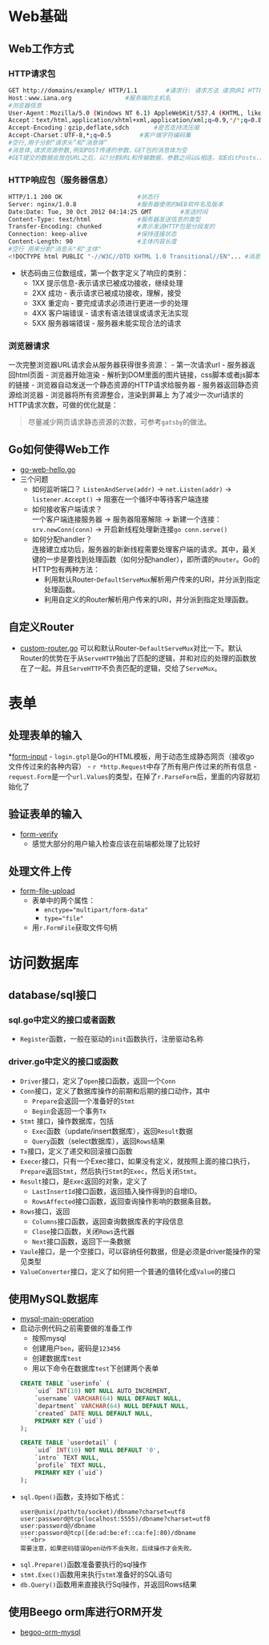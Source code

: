 # Web基础
## Web工作方式
### HTTP请求包
```sh
GET http://domains/example/ HTTP/1.1		#请求行: 请求方法 请求URI HTTP协议/协议版本
Host：www.iana.org				#服务端的主机名
#浏览器信息
User-Agent：Mozilla/5.0 (Windows NT 6.1) AppleWebKit/537.4 (KHTML, like Gecko) Chrome/22.0.1229.94 Safari/537.4		
Accept：text/html,application/xhtml+xml,application/xml;q=0.9,*/*;q=0.8	#客户端能接收的MIME
Accept-Encoding：gzip,deflate,sdch		#是否支持流压缩
Accept-Charset：UTF-8,*;q=0.5		#客户端字符编码集
#空行,用于分割“请求头”和“消息体”
#消息体,请求资源参数,例如POST传递的参数，GET包的消息体为空
#GET提交的数据会放在URL之后，以?分割URL和传输数据，参数之间以&相连，如EditPosts.aspx?name=test1&id=123456。POST方法是把提交的数据放在HTTP包的body中。
```

### HTTP响应包（服务器信息）
```sh
HTTP/1.1 200 OK						#状态行
Server: nginx/1.0.8					#服务器使用的WEB软件名及版本
Date:Date: Tue, 30 Oct 2012 04:14:25 GMT		#发送时间
Content-Type: text/html				#服务器发送信息的类型
Transfer-Encoding: chunked			#表示发送HTTP包是分段发的
Connection: keep-alive				#保持连接状态
Content-Length: 90					#主体内容长度
#空行 用来分割"消息头"和"主体"
<!DOCTYPE html PUBLIC "-//W3C//DTD XHTML 1.0 Transitional//EN"... #消息体
``` 
- 状态码由三位数组成，第一个数字定义了响应的类别：
    - 1XX 提示信息-表示请求已被成功接收，继续处理
    - 2XX 成功 - 表示请求已被成功接收，理解，接受
    - 3XX 重定向 - 要完成请求必须进行更进一步的处理
    - 4XX 客户端错误 - 请求有语法错误或请求无法实现
    - 5XX 服务器端错误 - 服务器未能实现合法的请求

### 浏览器请求
一次完整浏览器URL请求会从服务器获得很多资源：
    - 第一次请求url
    - 服务器返回html页面
    - 浏览器开始渲染
    - 解析到DOM里面的图片链接，css脚本或者js脚本的链接
    - 浏览器自动发送一个静态资源的HTTP请求给服务器
    - 服务器返回静态资源给浏览器
    - 浏览器将所有资源整合，渲染到屏幕上
为了减少一次url请求的HTTP请求次数，可做的优化就是：
> 尽量减少网页请求静态资源的次数，可参考`gatsby`的做法。

## Go如何使得Web工作
* [go-web-hello.go](./code/web/hello/main.go)
* 三个问题
    - 如何监听端口？
    `ListenAndServe(addr)` -> `net.Listen(addr)` -> `listener.Accept()` -> 阻塞在一个循环中等待客户端连接
    - 如何接收客户端请求？<br>
    一个客户端连接服务器 -> 服务器阻塞解除 -> 新建一个连接：`srv.newConn(conn)` -> 开启新线程处理新连接`go conn.serve()`
    - 如何分配handler？<br>
    连接建立成功后，服务器的新新线程需要处理客户端的请求。其中，最关键的一步是要找到处理函数（如何分配handler），即所谓的`Router`。Go的HTTP包有两种方法：<br>
        - 利用默认Router-`DefaultServeMux`解析用户传来的URI，并分派到指定处理函数。
        - 利用自定义的Router解析用户传来的URI，并分派到指定处理函数。

## 自定义Router
* [custom-router.go](./code/router/custom/main.go)
可以和默认Router-`DefaultServeMux`对比一下。默认Router的优势在于从`ServeHTTP`抽出了匹配的逻辑，并和对应的处理的函数放在了一起。并且`ServeHTTP`不负责匹配的逻辑，交给了`ServeMux`。

# 表单
## 处理表单的输入
*[form-input](./code/form/input/main.go)
    - `login.gtpl`是Go的HTML模板，用于动态生成静态网页（接收go文件传过来的各种内容）
    - `r *http.Request`中存了所有用户传过来的所有信息
    - `request.Form`是一个`url.Values`的类型，在掉了`r.ParseForm`后，里面的内容就初始化了

## 验证表单的输入
* [form-verify](./code/form/verify/main.go)
    - 感觉大部分的用户输入检查应该在前端都处理了比较好

## 处理文件上传
* [form-file-upload](./code/form/file/main.go)
    - 表单中的两个属性：
        - `enctype="multipart/form-data"`
        - `type="file"`
    - 用`r.FormFile`获取文件句柄

# 访问数据库
## database/sql接口
### sql.go中定义的接口或者函数
* `Register`函数，一般在驱动的`init`函数执行，注册驱动名称
### driver.go中定义的接口或函数
* `Driver`接口，定义了`Open`接口函数，返回一个`Conn`
* `Conn`接口，定义了数据库操作的前期和后期的接口动作，其中
    - `Prepare`会返回一个准备好的`Stmt`
    - `Begin`会返回一个事务`Tx`
* `Stmt` 接口，操作数据库，包括
    - `Exec`函数（update/insert数据库），返回`Result`数据
    - `Query`函数（select数据库），返回`Rows`结果
* `Tx`接口，定义了递交和回滚接口函数
* `Execer`接口，只有一个Exec接口，如果没有定义，就按照上面的接口执行，`Prepare`返回`Stmt`，然后执行`Stmt`的`Exec`，然后关闭`Stmt`。
* `Result`接口，是`Exec`返回的对象，定义了
    - `LastInsertId`接口函数，返回插入操作得到的自增ID。
    - `RowsAffected`接口函数，返回查询操作影响的数据条目数。
* `Rows`接口，返回
    - `Columns`接口函数，返回查询数据库表的字段信息
    - `Close`接口函数，关闭`Rows`迭代器
    - `Next`接口函数，返回下一条数据
* `Vaule`接口，是一个空接口，可以容纳任何数据，但是必须是driver能操作的常见类型
* `ValueConverter`接口，定义了如何把一个普通的值转化成`Value`的接口

## 使用MySQL数据库
* [mysql-main-operation](./code/database/mysql/main.go)
* 启动示例代码之前需要做的准备工作
    - 按照mysql
    - 创建用户`ben`，密码是`123456`
    - 创建数据库`test`
    - 用以下命令在数据库`test`下创建两个表单
    ```sql
    CREATE TABLE `userinfo` (
	    `uid` INT(10) NOT NULL AUTO_INCREMENT,
	    `username` VARCHAR(64) NULL DEFAULT NULL,
	    `department` VARCHAR(64) NULL DEFAULT NULL,
	    `created` DATE NULL DEFAULT NULL,
	    PRIMARY KEY (`uid`)
    );

    CREATE TABLE `userdetail` (
	    `uid` INT(10) NOT NULL DEFAULT '0',
	    `intro` TEXT NULL,
	    `profile` TEXT NULL,
	    PRIMARY KEY (`uid`)
    );
    ```
* `sql.Open()`函数，支持如下格式：
    ```
    user@unix(/path/to/socket)/dbname?charset=utf8
    user:password@tcp(localhost:5555)/dbname?charset=utf8
    user:password@/dbname
    user:password@tcp([de:ad:be:ef::ca:fe]:80)/dbname
    ```<br>
    需要注意，如果密码错误Open动作不会失败，后续操作才会失败。
* `sql.Prepare()`函数准备要执行的sql操作
* `stmt.Exec()`函数用来执行`stmt`准备好的SQL语句
* `db.Query()`函数用来直接执行Sql操作，并返回Rows结果

## 使用Beego orm库进行ORM开发
* [begoo-orm-mysql](./code/database/orm/main.go)
